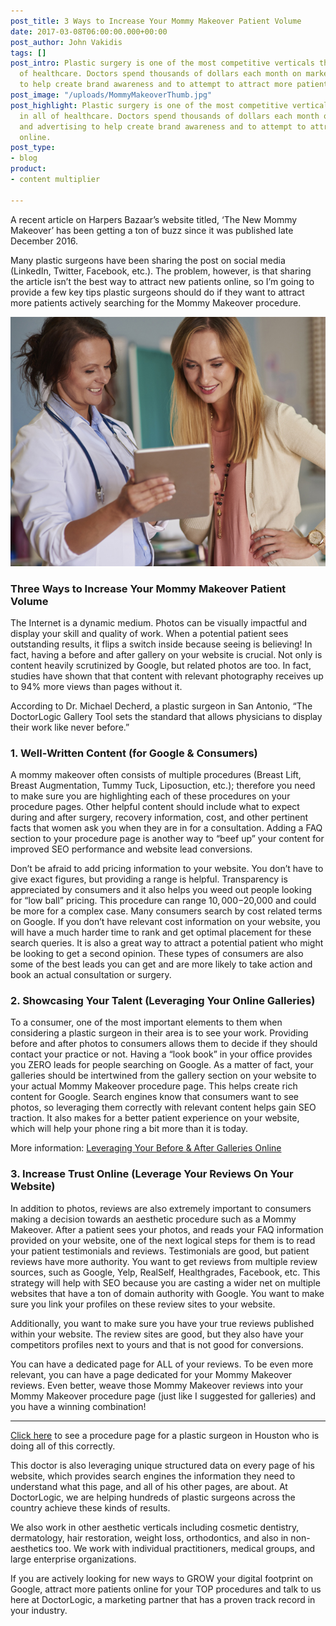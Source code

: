 ```yaml
---
post_title: 3 Ways to Increase Your Mommy Makeover Patient Volume
date: 2017-03-08T06:00:00.000+00:00
post_author: John Vakidis
tags: []
post_intro: Plastic surgery is one of the most competitive verticals there is in all
  of healthcare. Doctors spend thousands of dollars each month on marketing and advertising
  to help create brand awareness and to attempt to attract more patients online.
post_image: "/uploads/MommyMakeoverThumb.jpg"
post_highlight: Plastic surgery is one of the most competitive verticals there is
  in all of healthcare. Doctors spend thousands of dollars each month on marketing
  and advertising to help create brand awareness and to attempt to attract more patients
  online.
post_type:
- blog
product:
- content multiplier

---
```

A recent article on Harpers Bazaar’s website titled, ‘The New Mommy Makeover’ has been getting a ton of buzz since it was published late December 2016.

Many plastic surgeons have been sharing the post on social media (LinkedIn, Twitter, Facebook, etc.). The problem, however, is that sharing the article isn’t the best way to attract new patients online, so I’m going to provide a few key tips plastic surgeons should do if they want to attract more patients actively searching for the Mommy Makeover procedure.

![The DoctorLogic Photo Gallery List Page](/uploads/MommyMakeover.jpg)

### Three Ways to Increase Your Mommy Makeover Patient Volume

The Internet is a dynamic medium. Photos can be visually impactful and display your skill and quality of work. When a potential patient sees outstanding results, it flips a switch inside because seeing is believing! In fact, having a before and after gallery on your website is crucial. Not only is content heavily scrutinized by Google, but related photos are too. In fact, studies have shown that that content with relevant photography receives up to 94% more views than pages without it.

According to Dr. Michael Decherd, a plastic surgeon in San Antonio, “The DoctorLogic Gallery Tool sets the standard that allows physicians to display their work like never before.”

### 1. Well-Written Content (for Google & Consumers)

A mommy makeover often consists of multiple procedures (Breast Lift, Breast Augmentation, Tummy Tuck, Liposuction, etc.); therefore you need to make sure you are highlighting each of these procedures on your procedure pages. Other helpful content should include what to expect during and after surgery, recovery information, cost, and other pertinent facts that women ask you when they are in for a consultation. Adding a FAQ section to your procedure page is another way to “beef up” your content for improved SEO performance and website lead conversions.

Don’t be afraid to add pricing information to your website. You don’t have to give exact figures, but providing a range is helpful. Transparency is appreciated by consumers and it also helps you weed out people looking for “low ball” pricing. This procedure can range $10,000-$20,000 and could be more for a complex case. Many consumers search by cost related terms on Google. If you don’t have relevant cost information on your website, you will have a much harder time to rank and get optimal placement for these search queries. It is also a great way to attract a potential patient who might be looking to get a second opinion. These types of consumers are also some of the best leads you can get and are more likely to take action and book an actual consultation or surgery.

### 2. Showcasing Your Talent (Leveraging Your Online Galleries)

To a consumer, one of the most important elements to them when considering a plastic surgeon in their area is to see your work. Providing before and after photos to consumers allows them to decide if they should contact your practice or not. Having a “look book” in your office provides you ZERO leads for people searching on Google. As a matter of fact, your galleries should be intertwined from the gallery section on your website to your actual Mommy Makeover procedure page. This helps create rich content for Google. Search engines know that consumers want to see photos, so leveraging them correctly with relevant content helps gain SEO traction. It also makes for a better patient experience on your website, which will help your phone ring a bit more than it is today.

More information: [Leveraging Your Before & After Galleries Online](https://doctorlogic.com/content/gallery/win-at-photo-galleries.html)

### 3. Increase Trust Online (Leverage Your Reviews On Your Website)

In addition to photos, reviews are also extremely important to consumers making a decision towards an aesthetic procedure such as a Mommy Makeover. After a patient sees your photos, and reads your FAQ information provided on your website, one of the next logical steps for them is to read your patient testimonials and reviews. Testimonials are good, but patient reviews have more authority. You want to get reviews from multiple review sources, such as Google, Yelp, RealSelf, Healthgrades, Facebook, etc. This strategy will help with SEO because you are casting a wider net on multiple websites that have a ton of domain authority with Google. You want to make sure you link your profiles on these review sites to your website.

Additionally, you want to make sure you have your true reviews published within your website. The review sites are good, but they also have your competitors profiles next to yours and that is not good for conversions.

You can have a dedicated page for ALL of your reviews. To be even more relevant, you can have a page dedicated for your Mommy Makeover reviews. Even better, weave those Mommy Makeover reviews into your Mommy Makeover procedure page (just like I suggested for galleries) and you have a winning combination!

***

[Click here](https://drmorales.com/Procedures/Body/Mommy-Makeover-Houston-TX) to see a procedure page for a plastic surgeon in Houston who is doing all of this correctly.

This doctor is also leveraging unique structured data on every page of his website, which provides search engines the information they need to understand what this page, and all of his other pages, are about. At DoctorLogic, we are helping hundreds of plastic surgeons across the country achieve these kinds of results.

We also work in other aesthetic verticals including cosmetic dentistry, dermatology, hair restoration, weight loss, orthodontics, and also in non-aesthetics too. We work with individual practitioners, medical groups, and large enterprise organizations.

If you are actively looking for new ways to GROW your digital footprint on Google, attract more patients online for your TOP procedures and talk to us here at DoctorLogic, a marketing partner that has a proven track record in your industry.